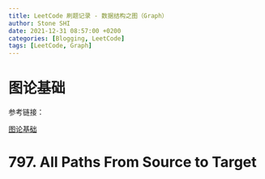 ```yaml
---
title: LeetCode 刷题记录 - 数据结构之图（Graph） 
author: Stone SHI
date: 2021-12-31 08:57:00 +0200
categories: [Blogging, LeetCode]
tags: [LeetCode, Graph]
---
```


<head>
    <script src="https://cdn.mathjax.org/mathjax/latest/MathJax.js?config=TeX-AMS-MML_HTMLorMML" type="text/javascript"></script>
    <script type="text/x-mathjax-config">
        MathJax.Hub.Config({
            tex2jax: {
            skipTags: ['script', 'noscript', 'style', 'textarea', 'pre'],
            inlineMath: [['$','$']]
            }
        });
    </script>
</head>

# 图论基础

参考链接：

[图论基础](https://labuladong.gitee.io/algo/2/19/34/)

# 797. All Paths From Source to Target
